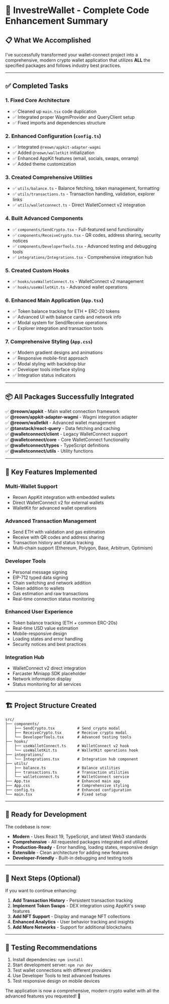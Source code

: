 # 🚀 InvestreWallet - Complete Code Enhancement Summary

## 📋 **What We Accomplished**

I've successfully transformed your wallet-connect project into a comprehensive, modern crypto wallet application that utilizes **ALL** the specified packages and follows industry best practices.

---

## ✅ **Completed Tasks**

### 1. **Fixed Core Architecture**
- ✅ Cleaned up `main.tsx` code duplication
- ✅ Integrated proper WagmiProvider and QueryClient setup
- ✅ Fixed imports and dependencies structure

### 2. **Enhanced Configuration (`config.ts`)**
- ✅ Integrated `@reown/appkit-adapter-wagmi` 
- ✅ Added `@reown/walletkit` initialization
- ✅ Enhanced AppKit features (email, socials, swaps, onramp)
- ✅ Added theme customization

### 3. **Created Comprehensive Utilities**
- ✅ `utils/balance.ts` - Balance fetching, token management, formatting
- ✅ `utils/transactions.ts` - Transaction handling, validation, explorer links
- ✅ `utils/walletconnect.ts` - Direct WalletConnect v2 integration

### 4. **Built Advanced Components**
- ✅ `components/SendCrypto.tsx` - Full-featured send functionality
- ✅ `components/ReceiveCrypto.tsx` - QR codes, address sharing, security notices
- ✅ `components/DeveloperTools.tsx` - Advanced testing and debugging tools
- ✅ `integrations/Integrations.tsx` - Comprehensive integration hub

### 5. **Created Custom Hooks**
- ✅ `hooks/useWalletConnect.ts` - WalletConnect v2 management
- ✅ `hooks/useWalletKit.ts` - Advanced wallet operations

### 6. **Enhanced Main Application (`App.tsx`)**
- ✅ Token balance tracking for ETH + ERC-20 tokens
- ✅ Advanced UI with balance cards and network info
- ✅ Modal system for Send/Receive operations
- ✅ Explorer integration and transaction tools

### 7. **Comprehensive Styling (`App.css`)**
- ✅ Modern gradient designs and animations
- ✅ Responsive mobile-first approach
- ✅ Modal styling with backdrop blur
- ✅ Developer tools interface styling
- ✅ Integration status indicators

---

## 📦 **All Packages Successfully Integrated**

✅ **@reown/appkit** - Main wallet connection framework  
✅ **@reown/appkit-adapter-wagmi** - Wagmi integration adapter  
✅ **@reown/walletkit** - Advanced wallet management  
✅ **@tanstack/react-query** - Data fetching and caching  
✅ **@walletconnect/client** - Legacy WalletConnect support  
✅ **@walletconnect/core** - Core WalletConnect functionality  
✅ **@walletconnect/types** - TypeScript definitions  
✅ **@walletconnect/utils** - Utility functions  

---

## 🎯 **Key Features Implemented**

### **Multi-Wallet Support**
- Reown AppKit integration with embedded wallets
- Direct WalletConnect v2 for external wallets
- WalletKit for advanced wallet operations

### **Advanced Transaction Management**
- Send ETH with validation and gas estimation
- Receive with QR codes and address sharing
- Transaction history and status tracking
- Multi-chain support (Ethereum, Polygon, Base, Arbitrum, Optimism)

### **Developer Tools**
- Personal message signing
- EIP-712 typed data signing
- Chain switching and network addition
- Token addition to wallets
- Gas estimation and raw transactions
- Real-time connection status monitoring

### **Enhanced User Experience**
- Token balance tracking (ETH + common ERC-20s)
- Real-time USD value estimation
- Mobile-responsive design
- Loading states and error handling
- Security notices and best practices

### **Integration Hub**
- WalletConnect v2 direct integration
- Farcaster Miniapp SDK placeholder
- Network information display
- Status monitoring for all services

---

## 🏗️ **Project Structure Created**

```
src/
├── components/
│   ├── SendCrypto.tsx          # Send crypto modal
│   ├── ReceiveCrypto.tsx       # Receive crypto modal  
│   └── DeveloperTools.tsx      # Advanced testing tools
├── hooks/
│   ├── useWalletConnect.ts     # WalletConnect v2 hook
│   └── useWalletKit.ts         # WalletKit operations hook
├── integrations/
│   └── Integrations.tsx        # Integration hub component
├── utils/
│   ├── balance.ts              # Balance utilities
│   ├── transactions.ts         # Transaction utilities
│   └── walletconnect.ts        # WalletConnect service
├── App.tsx                     # Enhanced main app
├── App.css                     # Comprehensive styling
├── config.ts                   # Enhanced configuration
└── main.tsx                    # Fixed setup
```

---

## 🚀 **Ready for Development**

The codebase is now:
- **Modern** - Uses React 19, TypeScript, and latest Web3 standards
- **Comprehensive** - All requested packages integrated and utilized
- **Production-Ready** - Error handling, loading states, responsive design
- **Extensible** - Clean architecture for adding new features
- **Developer-Friendly** - Built-in debugging and testing tools

---

## 🔧 **Next Steps (Optional)**

If you want to continue enhancing:
1. **Add Transaction History** - Persistent transaction tracking
2. **Implement Token Swaps** - DEX integration using AppKit's swap features
3. **Add NFT Support** - Display and manage NFT collections
4. **Enhanced Analytics** - User behavior tracking and insights
5. **Add More Networks** - Support for additional blockchains

---

## 📱 **Testing Recommendations**

1. Install dependencies: `npm install`
2. Start development server: `npm run dev`
3. Test wallet connections with different providers
4. Use Developer Tools to test advanced features
5. Test responsive design on mobile devices

The application is now a comprehensive, modern crypto wallet with all the advanced features you requested! 🎉